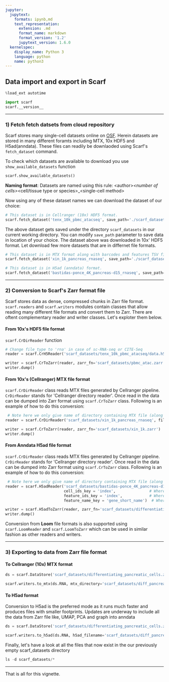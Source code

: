```yaml
---
jupyter:
  jupytext:
    formats: ipynb,md
    text_representation:
      extension: .md
      format_name: markdown
      format_version: '1.2'
      jupytext_version: 1.6.0
  kernelspec:
    display_name: Python 3
    language: python
    name: python3
---
```


## Data import and export in Scarf

```python
%load_ext autotime

import scarf
scarf.__version__
```

---
### 1) Fetch fetch datsets from cloud repository

Scarf stores many single-cell datasets online on [OSF](https://osf.io/zeupv/). Herein datasets are stored in many different foramts including MTX, 10x HDF5 and H5ad(anndata). These files can readily be downlaoded using Scarf's `fetch_dataset` command.


To check which datasets are available to download you use `show_available_datasets` function

```python
scarf.show_available_datasets()
```

**Naming format**: Datasets are named using this rule: \<author\>_\<number of cells\>_\<cell/tissue type or species\>_\<single-cell method>

Now using any of these dataset names we can download the dataset of our choice:

```python
# This dataset is in Cellranger (10x) HDF5 format.
scarf.fetch_dataset('tenx_10k_pbmc_atacseq', save_path='./scarf_datasets')
```

The above dataset gets saved under the directory `scarf_datasets` in our current working directory. You can modify `save_path` parameter to save data in location of your choice. The dataset above was downloaded in 10x' HDF5 format. Let download few more datasets that are in differnet file formats.

```python
# This dataset is in MTX format along with barcodes and features TSV files.
scarf.fetch_dataset('xin_1k_pancreas_rnaseq', save_path='./scarf_datasets')
```

```python
# This dataset is in H5ad (anndata) format.
scarf.fetch_dataset('bastidas-ponce_4K_pancreas-d15_rnaseq', save_path='./scarf_datasets')
```

---
### 2) Conversion to Scarf's Zarr format file

Scarf stores data as dense, compressed chunks in Zarr file format. `scarf.readers` and `scarf.writers` modules contain classes that allow reading many different file formats and convert them to Zarr. There are oftent complementary reader and writer classes. Let's exploter them below.

<!-- #region -->
#### From 10x's HDF5 file format


`scarf.CrDirReader` function 
<!-- #endregion -->

```python
# Change file_type to 'rna' in case of sc-RNA-seq or CITE-Seq
reader = scarf.CrH5Reader('scarf_datasets/tenx_10k_pbmc_atacseq/data.h5', file_type='atac')

writer = scarf.CrToZarr(reader, zarr_fn='scarf_datasets/pbmc_atac.zarr')  # change value of `zarr_fn` to your choice of filename and path
writer.dump()
```

#### From 10x's (Cellranger) MTX file format

`scarf.CrDirReader` class reads MTX files generated by Cellranger pipeline. `CrDirReader` stands for 'Cellranger directory reader'. Once read in the data can be dumped into Zarr format using `scarf.CrToZarr` class. Following is an example of how to do this conversion:

```python
 # Note here we only give name of directory containing MTX file (along with barcodes and features file)
reader = scarf.CrDirReader('scarf_datasets/xin_1k_pancreas_rnaseq', file_type='rna')

writer = scarf.CrToZarr(reader, zarr_fn='scarf_datasets/xin_1k.zarr')  # change value of `zarr_fn` to your choice of filename and path
writer.dump()
```

#### From Anndata H5ad file format

`scarf.CrDirReader` class reads MTX files generated by Cellranger pipeline. `CrDirReader` stands for 'Cellranger directory reader'. Once read in the data can be dumped into Zarr format using `scarf.CrToZarr` class. Following is an example of how to do this conversion:

```python
 # Note here we only give name of directory containing MTX file (along with barcodes and features file)
reader = scarf.H5adReader('scarf_datasets/bastidas-ponce_4K_pancreas-d15_rnaseq/data.h5ad', 
                          cell_ids_key = 'index',               # Where Cell/barcode ids are saved under 'obs' slot
                          feature_ids_key = 'index',            # Where gene ids are saved under 'var' slot
                          feature_name_key = 'gene_short_name')  # Where gene names are saved under 'var' slot

writer = scarf.H5adToZarr(reader, zarr_fn='scarf_datasets/differentiating_pancreatic_cells.zarr') # change value of `zarr_fn` to your choice of filename and path
writer.dump()
```

Conversion from **Loom** file formats is also supported using `scarf.LoomReader` and `scarf.LoomToZarr` which can be used in similar fashion as other readers and writers.


---
### 3) Exporting to data from Zarr file format


#### To Cellranger (10x) MTX format

```python
ds = scarf.DataStore('scarf_datasets/differentiating_pancreatic_cells.zarr')
```

```python
scarf.writers.to_mtx(ds.RNA, mtx_directory='scarf_datasets/diff_pancreas')
```

#### To H5ad format

Conversion to H5ad is the preferred mode as it runs much faster and produces files with smaller footprints. Updates are underway to include all the data from Zarr file like,  UMAP, PCA and graph into anndata

```python
ds = scarf.DataStore('scarf_datasets/differentiating_pancreatic_cells.zarr')
```

```python
scarf.writers.to_h5ad(ds.RNA, h5ad_filename='scarf_datasets/diff_pancreas.h5ad')
```

Finally, let's have a look at all the files that now exist in the our previously empty scarf_datasets directory

```python
ls -d scarf_datasets/*
```

---
That is all for this vignette.
